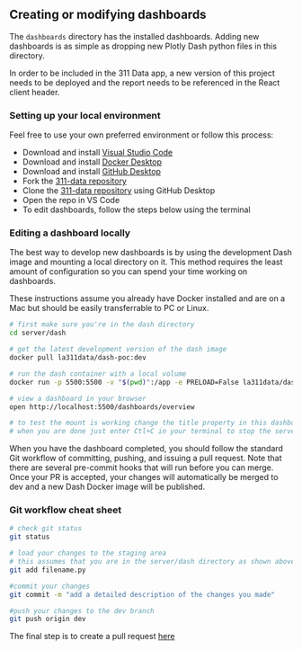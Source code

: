 ## Creating or modifying dashboards

The ```dashboards``` directory has the installed dashboards. Adding new dashboards is as simple as dropping new Plotly Dash python files in this directory.

In order to be included in the 311 Data app, a new version of this project needs to be deployed and the report needs to be referenced in the React client header.

### Setting up your local environment

Feel free to use your own preferred environment or follow this process:
- Download and install [Visual Studio Code](https://code.visualstudio.com/download)
- Download and install [Docker Desktop](https://docs.docker.com/desktop/)
- Download and install [GitHub Desktop](https://desktop.github.com/)
- Fork the [311-data repository](https://github.com/hackforla/311-data.git)
- Clone the [311-data repository](https://github.com/hackforla/311-data.git) using GitHub Desktop
- Open the repo in VS Code
- To edit dashboards, follow the steps below using the terminal

### Editing a dashboard locally

The best way to develop new dashboards is by using the development Dash image and mounting a local directory on it. This method requires the least amount of configuration so you can spend your time working on dashboards.

These instructions assume you already have Docker installed and are on a Mac but should be easily transferrable to PC or Linux. 

```zsh
# first make sure you're in the dash directory
cd server/dash

# get the latest development version of the dash image
docker pull la311data/dash-poc:dev

# run the dash container with a local volume
docker run -p 5500:5500 -v "$(pwd)":/app -e PRELOAD=False la311data/dash-poc 

# view a dashboard in your browser
open http://localhost:5500/dashboards/overview

# to test the mount is working change the title property in this dashboard and reload (JUST REMEMBER TO REVERT YOUR CHANGE!)
# when you are done just enter Ctl+C in your terminal to stop the server
```

When you have the dashboard completed, you should follow the standard Git workflow of committing, pushing, and issuing a pull request. Note that there are several pre-commit hooks that will run before you can merge. Once your PR is accepted, your changes will automatically be merged to dev and a new Dash Docker image will be published.

### Git workflow cheat sheet

```zsh
# check git status
git status

# load your changes to the staging area
# this assumes that you are in the server/dash directory as shown above
git add filename.py   

#commit your changes
git commit -m "add a detailed description of the changes you made"

#push your changes to the dev branch
git push origin dev
```
The final step is to create a pull request [here](https://github.com/hackforla/311-data/pulls)